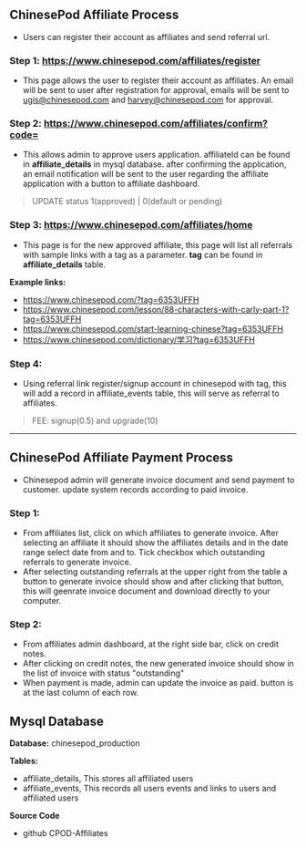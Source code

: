 ## ChinesePod Affiliate Process
- Users can register their account as affiliates and send referral url. 

### Step 1: https://www.chinesepod.com/affiliates/register
- This page allows the user to register their account as affiliates. An email will be sent to user after registration for approval, emails will be sent to ugis@chinesepod.com and harvey@chinesepod.com for approval. 

### Step 2: https://www.chinesepod.com/affiliates/confirm?code=<affiliateId>
- This allows admin to approve users application. affiliateId can be found in **affiliate_details** in mysql database. after confirming the application, an email notification will be sent to the user regarding the affiliate application with a button to affiliate dashboard.
> UPDATE status 1(approved) | 0(default or pending)

### Step 3: https://www.chinesepod.com/affiliates/home
- This page is for the new approved affiliate, this page will list all referrals with sample links with a tag as a parameter. **tag** can be found in **affiliate_details** table.

**Example links:**
- https://www.chinesepod.com/?tag=6353UFFH
- https://www.chinesepod.com/lesson/88-characters-with-carly-part-1?tag=6353UFFH
- https://www.chinesepod.com/start-learning-chinese?tag=6353UFFH
- https://www.chinesepod.com/dictionary/学习?tag=6353UFFH

### Step 4: 
- Using referral link register/signup account in chinesepod with tag, this will add a record in affiliate_events table, this will serve as referral to affiliates. 
> FEE: signup(0.5) and upgrade(10)

<hr>

## ChinesePod Affiliate Payment Process
- Chinesepod admin will generate invoice document and send payment to customer. update system records according to paid invoice.

### Step 1: 
- From affiliates list, click on which affiliates to generate invoice. After selecting an affiliate it should show the affiliates details and in the date range select date from and to. Tick checkbox which outstanding referrals to generate invoice.
- After selecting outstanding referrals at the upper right from the table a button to generate invoice should show and after clicking that button, this will geenrate invoice document and download directly to your computer.

### Step 2: 
- From affiliates admin dashboard, at the right side bar, click on credit notes.
- After clicking on credit notes, the new generated invoice should show in the list of invoice with status "outstanding"
- When payment is made, admin can update the invoice as paid. button is at the last column of each row.

## Mysql Database
**Database:** chinesepod_production

**Tables:** 
- affiliate_details, This stores all affiliated users
- affiliate_events, This records all users events and links to users and affiliated users

**Source Code**
- github CPOD-Affiliates